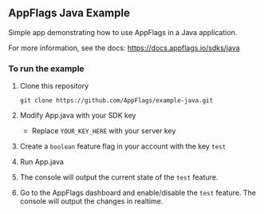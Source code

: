 ## AppFlags Java Example

Simple app demonstrating how to use AppFlags in a Java application.

For more information, see the docs: https://docs.appflags.io/sdks/java

### To run the example

1. Clone this repository
    ```shell script
    git clone https://github.com/AppFlags/example-java.git
    ```
2. Modify App.java with your SDK key

    * Replace `YOUR_KEY_HERE` with your server key

3. Create a `boolean` feature flag in your account with the key `test`

4. Run App.java

5. The console will output the current state of the `test` feature.

6. Go to the AppFlags dashboard and enable/disable the `test` feature. The console will output the changes in realtime.

  
   